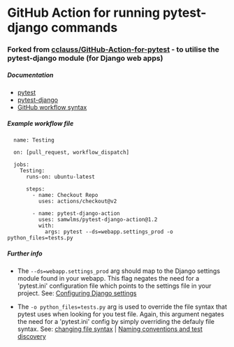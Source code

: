 # GitHub Action for running pytest-django commands
### Forked from [cclauss/GitHub-Action-for-pytest](https://github.com/cclauss/GitHub-Action-for-pytest) - to utilise the pytest-django module (for Django web apps)

##### Documentation
- [pytest](https://docs.pytest.org/en/6.2.x/contents.html)
- [pytest-django](https://pytest-django.readthedocs.io/en/latest/)
- [GitHub workflow syntax](https://docs.github.com/en/actions/reference/workflow-syntax-for-github-actions)

##### Example workflow file
```
  name: Testing

  on: [pull_request, workflow_dispatch]

  jobs:  
    Testing:
      runs-on: ubuntu-latest

      steps:
        - name: Checkout Repo
          uses: actions/checkout@v2

        - name: pytest-django-action
          uses: samwlms/pytest-django-action@1.2
          with:
            args: pytest --ds=webapp.settings_prod -o python_files=tests.py
  ```
          
          
##### Further info
- The `--ds=webapp.settings_prod` arg should map to the Django settings module found in your webapp. This flag negates the need for a 'pytest.ini' configuration file which points to the settings file in your project. See: [Configuring Django settings](https://pytest-django.readthedocs.io/en/latest/configuring_django.html#command-line-option-ds-settings)

- The `-o python_files=tests.py` arg is used to override the file syntax that pytest uses when looking for you test file. Again, this argument negates the need for a 'pytest.ini' config by simply overriding the defauly file syntax. See: [changing file syntax](https://docs.pytest.org/en/6.2.x/example/pythoncollection.html#changing-naming-conventions) | [Naming conventions and test discovery](https://docs.pytest.org/en/reorganize-docs/new-docs/user/naming_conventions.html)
